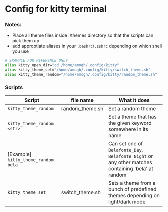 # Config for kitty terminal

### Notes:

- Place all theme files inside ./themes directory so that the scripts can pick them up
- add approptiate aliases in your `.bashrc`/`.zshrc` depending on which shell you use

```sh
# EXAMPLE FOR REFERENCE ONLY
alias kitty_open_dir="cd /home/amogh/.config/kitty"
alias kitty_theme_set="/home/amogh/.config/kitty/switch_theme.sh"
alias kitty_theme_random="/home/amogh/.config/kitty/random_theme.sh"
```

### Scripts

| Script                              | file name       | What it does                                                                                       |
| ----------------------------------- | --------------- | -------------------------------------------------------------------------------------------------- |
| `kitty_theme_random`                | random_theme.sh | Set a random theme                                                                                 |
| `kitty_theme_random <str>`          |                 | Set a theme that has the given keyword somewhere in its name                                       |
| [Example] `kitty_theme_random bela` |                 | Can set one of `Belafonte_Day`, `Belafonte_Night` or any other matches containing 'bela' at random |
| `kitty_theme_set`                   | switch_theme.sh | Sets a theme from a bunch of predefined themes depending on light/dark mode                        |
